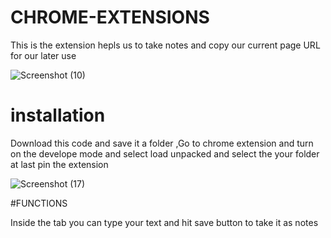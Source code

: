 # CHROME-EXTENSIONS
This is the extension hepls us to take notes and copy our current page URL for our later use

![Screenshot (10)](https://user-images.githubusercontent.com/88644848/188475521-1534b671-ffb8-48a7-b8a4-d8176e54676a.png)

# installation

Download this code and save it a folder ,Go to chrome extension and turn on the develope mode and select load unpacked and select the your folder at last pin the extension

![Screenshot (17)](https://user-images.githubusercontent.com/88644848/188476826-a485e03d-cb83-4ca1-8e8f-5454404ecbb5.png)

#FUNCTIONS

Inside the tab you can type your text and hit save button to take it as notes 




